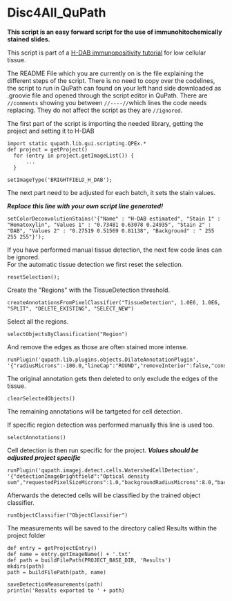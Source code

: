 # Disc4All_QuPath

**This script is an easy forward script for the use of immunohitochemically stained slides.**

This script is part of a [H-DAB immunopositivity tutorial](https://disc4all-qupath.gitbook.io/qupath-project/) for low cellular tissue.  

The README File which you are currently on is the file explaining the different steps of the script. There is no need to copy over the codelines, the script to run in QuPath can found on your left hand side downloaded as .groovie file and opened through the script editor in QuPath. There are `//comments` showing you between `//----//`which lines the code needs replacing. They do not affect the script as they are `//ignored`.  


The first part of the script is importing the needed library, getting the project and setting it to H-DAB
  
```
import static qupath.lib.gui.scripting.QPEx.* 
def project = getProject()
  for (entry in project.getImageList()) {
      ...
  }

setImageType('BRIGHTFIELD_H_DAB');

```

The next part need to be adjusted for each batch, it sets the stain values. 

***Replace this line with your own script line generated!***
```
setColorDeconvolutionStains('{"Name" : "H-DAB estimated", "Stain 1" : "Hematoxylin", "Values 1" : "0.73481 0.63078 0.24935", "Stain 2" : "DAB", "Values 2" : "0.27519 0.51569 0.81138", "Background" : " 255 255 255"}');
```
If you have performed manual tissue detection, the next few code lines can be ignored.   
For the automatic tissue detection we first reset the selection.
```
resetSelection();
```

Create the "Regions" with the TissueDetection threshold. 
```
createAnnotationsFromPixelClassifier("TissueDetection", 1.0E6, 1.0E6, "SPLIT", "DELETE_EXISTING", "SELECT_NEW")
```

Select all the regions.
```
selectObjectsByClassification("Region")
```

And remove the edges as those are often stained more intense.
```
runPlugin('qupath.lib.plugins.objects.DilateAnnotationPlugin', '{"radiusMicrons":-100.0,"lineCap":"ROUND","removeInterior":false,"constrainToParent":true}')
```
The original annotation gets then deleted to only exclude the edges of the tissue. 
```
clearSelectedObjects()
```

The remaining annotations will be tartgeted for cell detection.

If specific region detection was performed manually this line is used too. 
```
selectAnnotations()
```

Cell detection is then run specific for the project. 
***Values should be adjusted project specific***

```
runPlugin('qupath.imagej.detect.cells.WatershedCellDetection', '{"detectionImageBrightfield":"Optical density sum","requestedPixelSizeMicrons":1.0,"backgroundRadiusMicrons":8.0,"backgroundByReconstruction":true,"medianRadiusMicrons":0.0,"sigmaMicrons":1.5,"minAreaMicrons":20.0,"maxAreaMicrons":400.0,"threshold":0.2,"maxBackground":0.25,"watershedPostProcess":true,"excludeDAB":false,"cellExpansionMicrons":5.0,"includeNuclei":true,"smoothBoundaries":true,"makeMeasurements":true}')
```

Afterwards the detected cells will be classified by the trained object classifier.

```
runObjectClassifier("ObjectClassifier")
```

The measurements will be saved to the directory called Results within the project folder
```
def entry = getProjectEntry()
def name = entry.getImageName() + '.txt'
def path = buildFilePath(PROJECT_BASE_DIR, 'Results')
mkdirs(path)
path = buildFilePath(path, name)

saveDetectionMeasurements(path)		
println('Results exported to ' + path)
```

